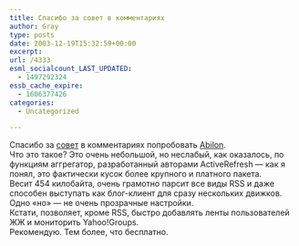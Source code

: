 ```yaml
---
title: Спасибо за совет в комментариях
author: Gray
type: posts
date: 2003-12-19T15:32:59+00:00
excerpt:
url: /4333
esml_socialcount_LAST_UPDATED:
  - 1497292324
essb_cache_expire:
  - 1606377426
categories:
  - Uncategorized

---
```








Спасибо за <a href="http://www.searchengines.ru/blog/archives/002582.html" target="_blank">совет</a> в комментариях попробовать <a href="http://www.activerefresh.com/abilon.php" target="_blank">Abilon</a>.  
Что это такое? Это очень небольшой, но неслабый, как оказалось, по функциям аггрегатор, разработанный авторами ActiveRefresh &#8212; как я понял, это фактически кусок более крупного и платного пакета.  
Весит 454 килобайта, очень грамотно парсит все виды RSS и даже способен выступать как блог-клиент для сразу нескольких движков. Одно &#171;но&#187; &#8212; не очень прозрачные настройки.  
Кстати, позволяет, кроме RSS, быстро добавлять ленты пользователей ЖЖ и мониторить Yahoo!Groups.  
Рекомендую. Тем более, что бесплатно.
